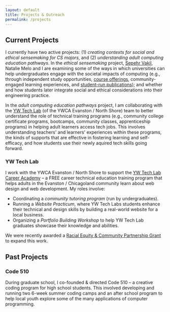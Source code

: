 ```yaml
---
layout: default
title: Projects & Outreach
permalink: /projects
---
```


## Current Projects
I currently have two active projects: (1) *creating contexts for social and ethical sensemaking for CS majors*, and (2) *understanding adult computing education pathways*. In the <em>ethical sensemaking</em> project, <a href="https://sites.northwestern.edu/sepehrvakil/" target="_blank">Sepehr Vakil</a>, Natalie Melo and I are examining some of the ways in which universities can help undergraduates engage with the societal impacts of computing (e.g., through independent study opportunities, <a href="https://nu-tech-ethics.github.io/fall2021/syllabus/" target="_blank">course offerings</a>, community-engaged learning experiences, and <a href="https://raiso.substack.com/archive" target="_blank">student-run publications</a>); and whether and how students later integrate social and ethical considerations into their engineering practice.

In the <em>adult computing education pathways</em> project,
I am collaborating with the <a href="https://www.ywca-ens.org/economic-advancement/yw-tech-lab/" target="_blank">YW Tech Lab</a> (of the YWCA Evanston / North Shore) team to better understand the role of technical training programs (e.g., community college certificate programs, bootcamps, community classes, apprenticeship programs) in helping adult learners access tech jobs. This involves understanding teachers' and learners' experiences within these programs, the kinds of supports that are effective in fostering learning and self-efficacy, and how students use their newly aquired tech skills going forward.

### YW Tech Lab
I work with the YWCA Evanston / North Shore to support the <a href="https://www.ywca-ens.org/economic-advancement/yw-tech-lab/" target="_blank">YW Tech Lab Career Academy</a> – a FREE career technical education training program that helps adults in the Evanston / Chicagoland community learn about web design and web development. My roles involve:

* Coordinating a <em>community tutoring program</em> (run by undergraduates).
* Running a <em>Website Practicum</em>, where YW Tech Labs students enhance their technical and design skills by building a real-world website for a local business.
* Organizing a <em>Portfolio Building Workshop</em> to help YW Tech Lab graduates showcase their knowledge and abilities.</li>

We were recently awarded a <a href="https://www.northwestern.edu/communityrelations/about/racial-equity-grant.html" target="_blank">Racial Equity & Community Partnership Grant</a> to expand this work.



## Past Projects

### Code 510
During graduate school, I co-founded & directed Code 510 – a creative coding program for high school students. This involved developing and running two 6-week summer coding camps and an after school program to help local youth explore some of the many applications of computer programming.




<!-- <h1 id="projects">Current Projects</h1>
<p>
    In addition to teaching, I also participate in various
    software projects and teaching initiatives relating to
    web development and...
</p>

<section class="project">
    <section class="years">
        <h2>2020 - </h2>
    </section>
    <section class="image">
        <div>
            <a href="https://tree.northwestern.edu">
                <canvas id="canvas" />
            </a>
        </div>
    </section>
    <section class="details">
        <h3>TREE Lab</h3>
        <div class="course-links">
            <p>
            The TREE Lab (Technology, Race, Equity, & Ethics in Education) 
            is an interdisciplinary research collaboration that designs, implements, 
            and studies the efficacy of learning

        </p>
    </section>
</section>

<section class="project">
    <section class="years">
        <h2>2010 - </h2>
    </section>
    <section class="image">
        <div>
            <div class="lg">
                <a href="https://localground.org">Local Ground</a>
            </div>
        </div>
    </section>
    <section class="details">
        <h3>Local Ground</h3>
            <p>
            An online data collection, mapping and visualization platform 
            that allows users to learn and use data skills in support of 
            community research and advocacy projects.
        </p>
    </section>
</section>

<section class="project">
    <section class="years">
        <h2>2014 - </h2>
    </section>
    <section class="image">
        <div>
            <div class="api-tutor">
                <a href="https://www.apitutor.org">
                    <img src="https://www.apitutor.org/static/images/favicon.png">
                    API Tutor
                </a>
            </div>
        </div>
    </section>
    <section class="details">
        <h3>API Tutor</h3>
            <p>
            XXXX
        </p>
    </section>
</section> -->
